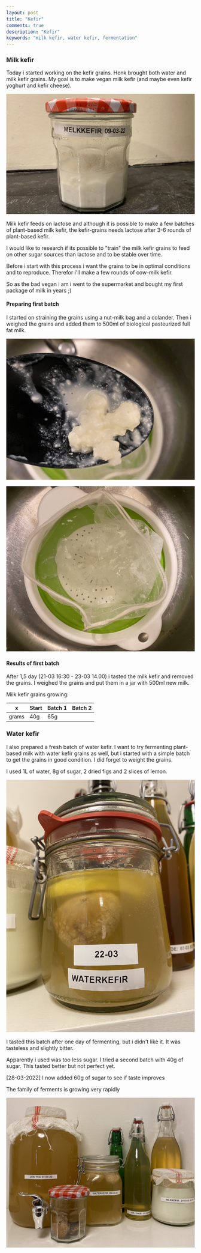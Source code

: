 ```yaml
---
layout: post
title: "Kefir"
comments: true
description: "Kefir"
keywords: "milk kefir, water kefir, fermentation"
---
```

### Milk kefir

Today i started working on the kefir grains. Henk brought both water and milk kefir grains. My goal is to make vegan milk kefir (and maybe even kefir yoghurt and kefir cheese).

![Kefir01](/assets/images/2022-03-21-kefir/kefir01.jpg) 

Milk kefir feeds on lactose and although it is possible to make a few batches of plant-based milk kefir, the kefir-grains needs lactose after 3-6 rounds of plant-based kefir. 

I would like to research if its possible to "train" the milk kefir grains to feed on other sugar sources than lactose and to be stable over time. 

Before i start with this process i want the grains to be in optimal conditions and to reproduce. Therefor i'll make a few rounds of cow-milk kefir. 

So as the bad vegan i am i went to the supermarket and bought my first package of milk in years ;) 

#### Preparing first batch

I started on straining the grains using a nut-milk bag and a colander. Then i weighed the grains and added them to 500ml of biological pasteurized full fat milk. 

![Kefir02](/assets/images/2022-03-21-kefir/kefir02.jpg) 

![Kefir03](/assets/images/2022-03-21-kefir/kefir03.jpg) 

#### Results of first batch 

After 1,5 day (21-03 16:30 - 23-03 14.00) i tasted the milk kefir and removed the grains. I weighed the grains and put them in a jar with 500ml new milk. 

Milk kefir grains growing:

x | Start | Batch 1 | Batch 2
--- | --- | ---| --- |
grams | 40g | 65g | 

### Water kefir

I also prepared a fresh batch of water kefir. I want to try fermenting plant-based milk with water kefir grains as well, but i started with a simple batch to get the grains in good condition. I did forget to weight the grains. 

I used 1L of water, 8g of sugar, 2 dried figs and 2 slices of lemon. 

![Kefir05](/assets/images/2022-03-21-kefir/kefir05.jpg) 

I tasted this batch after one day of fermenting, but i didn't like it. It was tasteless and slightly bitter. 

Apparently i used was too less sugar. I tried a second batch with 40g of sugar. This tasted better but not perfect yet. 

[28-03-2022] I now added 60g of sugar to see if taste improves

The family of ferments is growing very rapidly

![Kefir04](/assets/images/2022-03-21-kefir/kefir04.jpg) 
